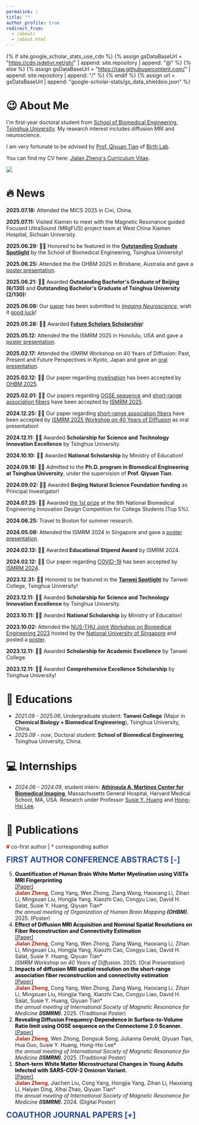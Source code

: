 ```yaml
---
permalink: /
title: ""
author_profile: true
redirect_from: 
  - /about/
  - /about.html
---
```


{% if site.google_scholar_stats_use_cdn %}
{% assign gsDataBaseUrl = "https://cdn.jsdelivr.net/gh/" | append: site.repository | append: "@" %}
{% else %}
{% assign gsDataBaseUrl = "https://raw.githubusercontent.com/" | append: site.repository | append: "/" %}
{% endif %}
{% assign url = gsDataBaseUrl | append: "google-scholar-stats/gs_data_shieldsio.json" %}

<span class='anchor' id='-about-me'></span>

# 😉 About Me

I'm first-year doctoral student from [School of Biomedical Engineering](https://bme.tsinghua.edu.cn/), [Tsinghua University](https://www.tsinghua.edu.cn/). My research interest includes diffusion MRI and neuroscience.

I am very fortunate to be advised by [Prof. Qiyuan Tian](https://bme.tsinghua.edu.cn/info/1068/1037.htm) of [Birth Lab](https://birthlab.github.io/).

You can find my CV here: [Jialan Zheng's Curriculum Vitae](../images/CV-Core.pdf).

<a href='https://scholar.google.com/citations?hl=zh-CN&user=JbeHQAIAAAAJ'><img src="https://img.shields.io/endpoint?url={{ url | url_encode }}&logo=Google%20Scholar&labelColor=f6f6f6&color=9cf&style=flat&label=citations"></a>

<div class="news-container" markdown="1" id='-news'>

# 🔥 News

<p><strong>2025.07.18:</strong> Attended the MICS 2025 in Cixi, China.</p>

<p><strong>2025.07.11:</strong> Visited Xiamen to meet with the Magnetic Resonance guided Focused UltraSound (MRgFUS) project team at West China Xiamen Hospital, Sichuan University.</p>

<p><strong>2025.06.29:</strong> 🎉🎉 Honored to be featured in the <a href="https://mp.weixin.qq.com/s/qrd2wtS4ZCoU63NVBsOmPA"><strong>Outstanding Graduate Spotlight</strong></a> by the School of Biomedical Engineering, Tsinghua University!</p>

<p><strong>2025.06.25:</strong> Attended the the OHBM 2025 in Brisbane, Australia and gave a <a href="../images/OHBM-2025-poster.png">poster presentation</a>.</p>

<p><strong>2025.06.21:</strong> 🎉🎉 Awarded <strong>Outstanding Bachelor's Graduate of Beijing (6/130)</strong> and <strong>Outstanding Bachelor's Graduate of Tsinghua University (2/130)</strong>!</p>

<p><strong>2025.06.08:</strong> Our <a href="https://www.biorxiv.org/content/10.1101/2025.06.04.657810v2">paper</a> has been submitted to <em><a href="https://direct.mit.edu/imag">Imaging Neuroscience</a></em>, wish it <a href="../images/IN-good-luck.jpg">good luck</a>!</p>

<p><strong>2025.05.28:</strong> 🎉🎉 Awarded <a href="https://www.tsinghua.edu.cn/jyjx/yjsjy/jztx.htm"><strong>Future Scholars Scholarship</strong></a>!</p>

<p><strong>2025.05.12:</strong> Attended the the ISMRM 2025 in Honolulu, USA and gave a <a href="../images/ISMRM-2025-poster.jpg">poster presentation</a>.</p>

<p><strong>2025.02.17:</strong> Attended the ISMRM Workshop on 40 Years of Diffusion: Past, Present and Future Perspectives in Kyoto, Japan and gave an <a href="../images/ISMRM-diffusion-workshop-2025-oral.jpg">oral presentation</a>.</p>

<p><strong>2025.02.12:</strong> 🎉🎉 Our paper regarding <a href="../images/OHBM-2025-myelin.pdf">myelination</a> has been accepted by <a href="https://www.humanbrainmapping.org/i4a/pages/index.cfm?pageid=4229">OHBM 2025</a>.</p>

<p><strong>2025.02.01:</strong> 🎉🎉 Our papers regarding <a href="../images/ISMRM-2025-OGSE.pdf">OGSE sequence</a> and <a href="../images/ISMRM-2025-SAF.pdf">short-range association fibers</a> have been accepted by <a href="https://www.ismrm.org/25m/">ISMRM 2025</a>.</p>

<p><strong>2024.12.25:</strong> 🎉🎉 Our paper regarding <a href="https://cds.ismrm.org/protected/Diffusion40/abstracts/Zheng,%20Jialan.pdf">short-range association fibers</a> have been accepted by <a href="https://www.ismrm.org/workshops/2025/Diffusion40/">ISMRM 2025 Workshop on 40 Years of Diffusion</a> as oral presentation!</p>

<p><strong>2024.12.11:</strong> 🎉🎉 Awarded <strong>Scholarship for Science and Technology Innovation Excellence</strong> by Tsinghua University.</p>

<p><strong>2024.10.10:</strong> 🎉🎉 Awarded <strong>National Scholarship</strong> by Ministry of Education!</p>

<p><strong>2024.09.18:</strong> 🎉🎉 Admitted to the <strong>Ph.D. program in Biomedical Engineering at Tsinghua University</strong>, under the supervision of <strong>Prof. Qiyuan Tian</strong>.</p>

<p><strong>2024.09.02:</strong> 🎉🎉 Awarded <strong>Beijing Natural Science Foundation funding</strong> as Principal Investigator!</p>

<p><strong>2024.07.25:</strong> 🎉🎉 Awarded <a href="../images/NBMEC-1st.pdf">the 1st prize</a> at the 9th National Biomedical Engineering Innovation Design Competition for College Students (Top 5%).</p>

<p><strong>2024.06.25:</strong> Travel to Boston for summer research.</p>

<p><strong>2024.05.08:</strong> Attended the ISMRM 2024 in Singapore and gave a <a href="../images/ISMRM-2024-poster.png">poster presentation</a>.</p>

<p><strong>2024.02.13:</strong> 🎉🎉 Awarded <strong>Educational Stipend Award</strong> by ISMRM 2024.</p>

<p><strong>2024.02.12:</strong> 🎉🎉 Our paper regarding <a href="https://archive.ismrm.org/2024/2860.html">COVID-19</a> has been accepted by <a href="https://www.ismrm.org/24m/">ISMRM 2024</a>.</p>

<p><strong>2023.12.31:</strong> 🎉🎉 Honored to be featured in the <a href="https://mp.weixin.qq.com/s/lzQ0zM7Qa3cbaBE48SWFLw"><strong>Tanwei Spotlight</strong></a> by Tanwei College, Tsinghua University!</p>

<p><strong>2023.12.11:</strong> 🎉🎉 Awarded <strong>Scholarship for Science and Technology Innovation Excellence</strong> by Tsinghua University.</p>

<p><strong>2023.10.11:</strong> 🎉🎉 Awarded <strong>National Scholarship</strong> by Ministry of Education!</p>

<p><strong>2023.10.02:</strong> Attended the <a href="https://ihealthtech.nus.edu.sg/event/nus-thu-joint-workshop-on-biomedical-engineering-2023/">NUS-THU Joint Workshop on Biomedical Engineering 2023</a> hosted by the <a href="https://nus.edu.sg/">National University of Singapore</a> and posted a <a href="../images/THU-NUS-poster.pdf">poster</a>.</p>

<p><strong>2023.12.11:</strong> 🎉🎉 Awarded <strong>Scholarship for Academic Excellence</strong> by Tanwei College.</p>

<p><strong>2023.12.11:</strong> 🎉🎉 Awarded <strong>Comprehensive Excellence Scholarship</strong> by Tsinghua University!</p>

</div>

<span class='anchor' id='-educations'></span>

# 📖 Educations

- *2021.09 - 2025.06*, Undergraduate student: **Tanwei College** (Major in **Chemical Biology + Biomedical Engineering**), Tsinghua University, China.
- *2025.09 - now*, Doctoral student: **School of Biomedical Engineering**, Tsinghua University, China.

<span class='anchor' id='-internships'></span>

# 💻 Internships

- *2024.06 - 2024.09*, student intern: [**Athinoula A. Martinos Center for Biomedical Imaging**](https://www.martinos.org/), Massachusetts General Hospital, Harvard Medical School, MA, USA. Research under Professor [Susie Y. Huang](https://www.martinos.org/investigator/susie-huang/) and [Hong-Hsi Lee](https://leehhtw.github.io/).

# 📝 Publications 

<span style="color:#b02418; font-weight:bold;">#</span> co-first author | <span style="color:#b02418; font-weight:bold;">*</span> corresponding author


<h2 id="FIRST AUTHOR CONFERENCE ABSTRACTS" class="collapsible-trigger" style="color: #2c4a88; padding-top: 60px; margin-top: -60px;">FIRST AUTHOR CONFERENCE ABSTRACTS <span class="toggle-symbol" style="color: #2c4a88; padding-top: 60px; margin-top: -60px;">[-]</span></h2>

<div class="collapsible-target" markdown="1">

<ol reversed>

  <li id="FCA-Pub5"> 
    <span style="color:#000000; font-weight:bold;">Quantification of Human Brain White Matter Myelination using ViSTa MRI Fingerprinting</span> <br>
     <a href="../images/OHBM-2025-myelin.pdf">[Paper]</a>  <br>
     <span style="color:#b02418; font-weight:bold;">Jialan Zheng</span>, Cong Yang, Wen Zhong, Ziang Wang, Haoxiang Li, Zihan Li, Mingxuan Liu, Hongjia Yang, Xiaozhi Cao, Congyu Liao, David H. Salat, Susie Y. Huang, Qiyuan Tian*<br>
    <i>the annual meeting of Organization of Human Brain Mapping <strong>(OHBM). </strong></i> 2025. (Poster)
  </li>

  <li id="FCA-Pub4"> 
    <span style="color:#000000; font-weight:bold;">Effect of Diffusion MRI Acquisition and Nominal Spatial Resolutions on Fiber Reconstruction and Connectivity Estimation</span> <br>
     <a href="https://cds.ismrm.org/protected/Diffusion40/abstracts/Zheng,%20Jialan.pdf">[Paper]</a>  <br>
     <span style="color:#b02418; font-weight:bold;">Jialan Zheng</span>, Cong Yang, Wen Zhong, Ziang Wang, Haoxiang Li, Zihan Li, Mingxuan Liu, Hongjia Yang, Xiaozhi Cao, Congyu Liao, David H. Salat, Susie Y. Huang, Qiyuan Tian*<br>
    <i>ISMRM Workshop on 40 Years of Diffusion. </i> 2025. (Oral Presentation)
  </li>

  <li id="FCA-Pub3"> 
    <span style="color:#000000; font-weight:bold;">Impacts of diffusion MRI spatial resolution on the short-range association fiber reconstruction and connectivity estimation</span> <br>
    <a href="../images/ISMRM-2025-SAF.pdf">[Paper]</a>  <br>
    <span style="color:#b02418; font-weight:bold;">Jialan Zheng</span>, Cong Yang, Wen Zhong, Ziang Wang, Haoxiang Li, Zihan Li, Mingxuan Liu, Hongjia Yang, Xiaozhi Cao, Congyu Liao, David H. Salat, Susie Y. Huang, Qiyuan Tian*<br>
    <i>the annual meeting of International Society of Magnetic Resonance for Medicine <strong>(ISMRM). </strong></i> 2025. (Traditional Poster)
  </li>

  <li id="FCA-Pub2"> 
    <span style="color:#000000; font-weight:bold;">Revealing Diffusion Frequency-Dependence in Surface-to-Volume Ratio limit using OGSE sequence on the Connectome 2.0 Scanner.</span> <br>
    <a href="../images/ISMRM-2025-OGSE.pdf">[Paper]</a>  <br>
    <span style="color:#b02418; font-weight:bold;">Jialan Zheng</span>, Wen Zhong, Dongsuk Song, Julianna Gerold, Qiyuan Tian, Hua Guo, Susie Y. Huang, Hong-Hsi Lee*<br>
    <i>the annual meeting of International Society of Magnetic Resonance for Medicine <strong>(ISMRM). </strong></i> 2025. (Traditional Poster)
  </li>

  <li id="FCA-Pub1"> 
    <span style="color:#000000; font-weight:bold;">Short-term White Matter Microstructural Changes in Young Adults Infected with SARS-COV-2 Omicron Variant.</span> <br>
    <a href="https://archive.ismrm.org/2024/2860.html">[Paper]</a>  <br>
    <span style="color:#b02418; font-weight:bold;">Jialan Zheng</span>, Jiachen Liu, Cong Yang, Hongjia Yang, Zihan Li, Haoxiang Li, Haiyan Ding, Xihai Zhao, Qiyuan Tian*<br>
    <i>the annual meeting of International Society of Magnetic Resonance for Medicine <strong>(ISMRM). </strong></i> 2024. (Digital Poster)
  </li>

</ol>

</div>


<h2 id="COAUTHOR JOURNAL PAPERS" class="collapsible-trigger" style="color: #2c4a88; padding-top: 60px; margin-top: -60px;">COAUTHOR JOURNAL PAPERS <span class="toggle-symbol" style="color: #2c4a88; padding-top: 60px; margin-top: -60px;">[+]</span></h2>

<div class="collapsible-target" markdown="1" style="display: none;">

<ol reversed>

  <li id="CJP-Pub1"> 
    <span style="color:#000000; font-weight:bold;">Artificial intelligence for neuro MRI acquisition: a review</span> <br>
    <a href="https://link.springer.com/article/10.1007/s10334-024-01182-7
        
        
        
        
        
        ">[Paper]</a> <br> 
    Hongjia Yang#, Guanhua Wang#, Ziyu Li, Haoxiang Li, <span style="color:#b02418; font-weight:bold;">Jialan Zheng</span>, Yuxin Hu, Xiaozhi Cao, Congyu Liao, Huihui Ye, Qiyuan Tian* <br>
    <i>Magnetic Resonance Materials in Physics, Biology and Medicine <strong>(MAGMA). </strong></i> 2024.
  </li>

</ol>

</div>


<h2 id="COAUTHOR CONFERENCE PAPERS" class="collapsible-trigger" style="color: #2c4a88; padding-top: 60px; margin-top: -60px;">COAUTHOR CONFERENCE PAPERS <span class="toggle-symbol" style="color: #2c4a88; padding-top: 60px; margin-top: -60px;">[+]</span></h2>

<div class="collapsible-target" markdown="1" style="display: none;">

<ol reversed>

  <li id="CCP-Pub1"> 
    <span style="color:#000000; font-weight:bold;">FetalCSR: Multi-input Attention Fusion Network for Neural ODE-based Fetal Cortical Surface Reconstruction</span> <br>
    <a href="https://openreview.net/forum?id=Ra0xioC3He">[Paper]</a> <br> 
    Haoxiang Li#, Mingxuan Liu#, Xuguang Bai, Yi Liao, <span style="color:#b02418; font-weight:bold;">Jialan Zheng</span>, Hongjia Yang, Zihan Li, Haibo Qu, Qiyuan Tian* <br>
    <i>ICLR 2025 Workshop on AI for Children <strong>(ICLR Workshop). </strong></i> 2025. (Oral Paper Presentation)
  </li>

</ol>
 
</div>

<h2 id="COAUTHOR CONFERENCE ABSTRACTS" class="collapsible-trigger" style="color: #2c4a88; padding-top: 60px; margin-top: -60px;">COAUTHOR CONFERENCE ABSTRACTS <span class="toggle-symbol" style="color: #2c4a88; padding-top: 60px; margin-top: -60px;">[+]</span></h2>

<div class="collapsible-target" markdown="1" style="display: none;">

<ol reversed>

  <li id="CCA-RSNA-2025-2"> 
    <span style="color:#000000; font-weight:bold;">HUMMID: High-fidelity Ultra-fast Macrostructure and Microstructure Imaging Using Deep Learning</span> <br>
    Yuhang He, <span style="color:#b02418; font-weight:bold;">Jialan Zheng</span>, Hongjia Yang, Yifei Chen, Zihan Li, Qiuyun Fan, Yi Liao, Haibo Qu, Qiyuan Tian, Jie Lu, Ziyu Li*<br>
    <i> the Annual Meeting of Radiology Society of North America <strong>(RSNA). </strong></i> 2025. (Poster)
  </li>

  <li id="CCA-RSNA-2025-1"> 
    <span style="color:#000000; font-weight:bold;">Functional Hand Motor Cortex Is Not Always on Anatomical "Handknob"</span> <br>
    Ziang Wang, <span style="color:#b02418; font-weight:bold;">Jialan Zheng</span>, Zihan Li, Hongjia Yang, Jennifer McNab, Zuoxiang He, Qiyuan Tian*<br>
    <i> the Annual Meeting of Radiology Society of North America <strong>(RSNA). </strong></i> 2025. (Poster)
  </li>

  <li id="CCA-OHBM-2025-2"> 
    <span style="color:#000000; font-weight:bold;">Unsupervised Fetal Brain MRI Quality Assessment based on Orientation Prediction Uncertainty</span> <br>
    Mingxuan Liu, Haoxiang Li, Zihan Li, Hongjia Yang, <span style="color:#b02418; font-weight:bold;">Jialan Zheng</span>, Haibo Qu, Qiyuan Tian*<br>
    <a href="https://hal.science/hal-04974115">[Paper]</a> <br> 
    <i> the Annual Meeting of Organization of Human Brain Mapping <strong>(OHBM). </strong></i> 2025. (Poster, OHBM Merit Abstract Award)
  </li>

  <li id="CCA-OHBM-2025-1"> 
    <span style="color:#000000; font-weight:bold;">Volume Reconstruction from Single MRI Thick-slice Stack with Deep Learning for Fetal Brain</span> <br>
    Hongjia Yang, Mingxuan Liu, Yi Liao, Juncheng Zhu, Haoxiang Li, Zihan Li, Jize Zhang, <span style="color:#b02418; font-weight:bold;">Jialan Zheng</span>, Ziyu Li, Haibo Qu, Qiyuan Tian*<br>
    <i> the Annual Meeting of Organization of Human Brain Mapping <strong>(OHBM). </strong></i> 2025. (Poster)
  </li>

  <li id="CCA-ISMRM-diffusion-workshop-2025-4"> 
    <span style="color:#000000; font-weight:bold;">DeepEddy: high-quality eddy current and bulk motion correction using deep learning-based image synthesis and co-registration</span> <br>
    <a href="https://cds.ismrm.org/protected/Diffusion40/abstracts/Zhang,%20Jize.pdf">[Paper]</a>  <br>
    Jize Zhang, Frederik Lange, Jesper Andersson, <span style="color:#b02418; font-weight:bold;">Jialan Zheng</span>, Yi Jing, Hongjia Yang, Mingxuan Liu, Zihan Li, Wenchuan Wu, Qiyuan Tian, Ziyu Li*<br>
    <i>ISMRM Workshop on 40 Years of Diffusion. </i> 2025. (Oral Presentation)
  </li>

  <li id="CCA-ISMRM-diffusion-workshop-2025-3"> 
    <span style="color:#000000; font-weight:bold;">DIMOND++: Improving diffusion model optimization using diffusion priors</span> <br>
    <a href="https://cds.ismrm.org/protected/Diffusion40/abstracts/Li,%20Zihan.pdf">[Paper]</a>  <br> 
     Zihan Li, <span style="color:#b02418; font-weight:bold;">Jialan Zheng</span>, Ziyu Li, Ziang Wang, Mingxuan Liu, Hongjia Yang, Guochen Ning, Hongen Liao, Qiyuan Tian*<br>
    <i>ISMRM Workshop on 40 Years of Diffusion. </i> 2025. (Poster)
  </li>

  <li id="CCA-ISMRM-diffusion-workshop-2025-2"> 
    <span style="color:#000000; font-weight:bold;">BrainSFUDA: Fetal Brain Extraction from Diffusion-weighted MR Images using Source-free Unsupervised Domain Adaption</span> <br>
    <a href="https://cds.ismrm.org/protected/Diffusion40/abstracts/Li,%20Yijin.pdf">[Paper]</a>  <br>
    Yijin Li, Mingxuan Liu, Junchen Zhu, Hongjia Yang, <span style="color:#b02418; font-weight:bold;">Jialan Zheng</span>, Ziyu Li, Yi Liao, Haibo Qu, Qiyuan Tian*<br>
    <i>ISMRM Workshop on 40 Years of Diffusion. </i> 2025. (Oral Power Pitch)
  </li>

  <li id="CCA-ISMRM-diffusion-workshop-2025-1"> 
    <span style="color:#000000; font-weight:bold;">DiffKAN3D: Efficient and Accurate 3D Diffusion MRI Parameter Estimation for Real-Time Clinical Applications</span> <br>
    <a href="https://cds.ismrm.org/protected/Diffusion40/abstracts/Chen,%20Yifei.pdf">[Paper]</a>  <br>
    Yifei Chen, Zihan Li, Shenghao Zhu, Ziyu Li, <span style="color:#b02418; font-weight:bold;">Jialan Zheng</span>, Hongjia Yang, Mingxuan Liu, Qiyuan Tian*<br>
    <i>ISMRM Workshop on 40 Years of Diffusion. </i> 2025. (Poster)
  </li>

  <li id="CCA-ISMRM-2025-9"> 
    <span style="color:#000000; font-weight:bold;">Revealing membrane integrity in human brain using oscillating-gradient diffusion sequence in two frequency-varying regimes.</span> <br>
    Dongsuk Song, Wen Zhong, <span style="color:#b02418; font-weight:bold;">Jialan Zheng</span>, Qiyuan Tian, Hua Guo, Susie Y. Huang, Hong-Hsi Lee*<br>
    <i>the annual meeting of International Society of Magnetic Resonance for Medicine <strong>(ISMRM). </strong></i> 2025. (Oral Presentation, ISMRM Summa Cum Laude Merit Award, TOP 5%)
  </li>

  <li id="CCA-ISMRM-2025-9"> 
    <span style="color:#000000; font-weight:bold;">FetalSR: Super-resolving High-isotropic-resolution Image Volume from Single Thick-slice Stack with Deep Learning for Fetal Brain Morphometry</span> <br>
    Hongjia Yang, Mingxuan Liu, Yi Liao, Juncheng Zhu, Haoxiang Li, Zihan Li, Jize Zhang, <span style="color:#b02418; font-weight:bold;">Jialan Zheng</span>, Ziyu Li, Haibo Qu, Qiyuan Tian*<br>
    <i>the annual meeting of International Society of Magnetic Resonance for Medicine <strong>(ISMRM). </strong></i> 2025. (Oral Presentation, ISMRM Summa Cum Laude Merit Award, TOP 5%)
  </li>

  <li id="CCA-ISMRM-2025-8"> 
    <span style="color:#000000; font-weight:bold;">Negative Impacts of Germinal Matrix-Ventricular Hemorrhage on Prenatal and Postnatal Brain Development</span> <br>
    Haoxiang Li, Yi Liao, Juncheng Zhu, Mingxuan Liu, <span style="color:#b02418; font-weight:bold;">Jialan Zheng</span>, Hongjia Yang, ZIhan Li, Ziyu Li, Qiyuan Tian, Haibo Qu*<br>
    <i>the annual meeting of International Society of Magnetic Resonance for Medicine <strong>(ISMRM). </strong></i> 2025. (Digital Poster, ISMRM Summa Cum Laude Merit Award, TOP 5%)
  </li>

  <li id="CCA-ISMRM-2025-7"> 
    <span style="color:#000000; font-weight:bold;">DeepEddy: high-quality fast eddy current and bulk motion correction using deep learning-based image synthesis and co-registration</span> <br>
    Jize Zhang, Frederik Lange, Jesper Andersson, <span style="color:#b02418; font-weight:bold;">Jialan Zheng</span>, Yi Jing, Hongjia Yang, Mingxuan Liu, Zihan Li, Wenchuan Wu, Qiyuan Tian, Li Z*<br>
    <i>the annual meeting of International Society of Magnetic Resonance for Medicine <strong>(ISMRM). </strong></i> 2025. (Oral Presentation, Magna Cum Laude Merit Award, Top 15%)
  </li>
  
  <li id="CCA-ISMRM-2025-6"> 
    <span style="color:#000000; font-weight:bold;">DIMOND++: Improving diffusion model optimization using diffusion priors</span> <br>
    Zihan Li, <span style="color:#b02418; font-weight:bold;">Jialan Zheng</span>, Ziyu Li, Ziang Wang, Mingxuan Liu, Guochen Ning, Hongen Liao, Qiyuan Tian*<br>
    <i>the annual meeting of International Society of Magnetic Resonance for Medicine <strong>(ISMRM). </strong></i> 2025. (Oral Power Pitch, Magna Cum Laude Merit Award, Top 15%)
  </li>
  
  <li id="CCA-ISMRM-2025-5"> 
    <span style="color:#000000; font-weight:bold;">FreeHemoSeg: Label-Free Deep Learning Framework for Automated Segmentation of Fetal Brain Germinal Matrix and Intraventricular Hemorrhage</span> <br>
    Mingxuan Liu, Yi Liao, Juncheng Zhu, Haoxiang Li, Hongjia Yang, <span style="color:#b02418; font-weight:bold;"> Jialan Zheng</span>, Zihan Li, Ziyu Li, Haibo Qu, Qiyuan Tian*<br>
    <i>the annual meeting of International Society of Magnetic Resonance for Medicine <strong>(ISMRM). </strong></i> 2025. (Digital Poster)
  </li>

  <li id="CCA-ISMRM-2025-4"> 
    <span style="color:#000000; font-weight:bold;">CortexKAN: Multi-input KAN for fetal cortical surface reconstruction</span> <br>
    Haoxiang Li, Mingxuan Liu, Yi Liao, Juncheng Zhu,  <span style="color:#b02418; font-weight:bold;">Jialan Zheng</span>, Hongjia Yang, Zihan Li, Haibo Qu, Qiyuan Tian*<br>
    <i>the annual meeting of International Society of Magnetic Resonance for Medicine <strong>(ISMRM). </strong></i> 2025. (Digital Poster)
  </li>

  <li id="CCA-ISMRM-2025-3"> 
    <span style="color:#000000; font-weight:bold;">FetalSFUDA: Source-Free Unsupervised Domain Adaptation for Fetal Brain Extraction from Different Centers or MRI Sequences</span> <br>
    Yijin Li, Mingxuan Liu, Juncheng Zhu, Hongjia Yang, <span style="color:#b02418; font-weight:bold;">Jialan Zheng</span>, Li Z, Yi Liao, Haibo Qu, Qiyuan Tian*<br>
    <i>the annual meeting of International Society of Magnetic Resonance for Medicine <strong>(ISMRM). </strong></i> 2025. (Digital Poster)
  </li>
  
  <li id="CCA-ISMRM-2025-2"> 
    <span style="color:#000000; font-weight:bold;">DiffKAN: Convolutional Kolmogorov-Arnold Networks for Improved Diffusion MRI Microstructural Modeling</span> <br>
    Yifei Chen, Zihan Li, Yuanhan Wang, Ziyu Li, <span style="color:#b02418; font-weight:bold;">Jialan Zheng</span>, Hongjia Yang, Mingxuan Liu, Qiyuan Tian*<br>
    <i>ISMRM & ISMRT Annual Meeting & Exhibition <strong>(ISMRM). </strong></i> 2025. (Digital Poster)
  </li>

  <li id="CCA-ISMRM-2025-1"> 
    <span style="color:#000000; font-weight:bold;">High-fidelity Ultra-fast Diffusion Tensor Imaging in Stroke Patients Using Transfer Learning</span> <br>
    Yi Jing, Ziyu Li, Yu Y, Zhou J, Zihan Li, <span style="color:#b02418; font-weight:bold;">Jialan Zheng</span>, Hongjia Yang, Mingxuan Liu, Wenchuan Wu, Qiyuan Tian, Jie Lu*<br>
    <i>the annual meeting of International Society of Magnetic Resonance for Medicine <strong>(ISMRM). </strong></i> 2025. (Digital Poster)
  </li>

  <li id="CCA-RSNA-2024-2"> 
    <span style="color:#000000; font-weight:bold;">Detecting Fetal Germinal Matrix and Intraventricular Hemorrhage in Brain MRI Using Label-free Deep Learning</span> <br>
    Mingxuan Liu Haoxiang Li, Juncheng Zhu, <span style="color:#b02418; font-weight:bold;">Jialan Zheng</span>, Hongjia Yang, Zihan Li, Ziyu Li, Qiyuan Tian*<br>
    <i>Annual Meeting of Radiological Society of North America <strong>(RSNA). </strong></i> 2024. (Oral Paper Presentation)
  </li>

  <li id="CCA-RSNA-2024-1"> 
    <span style="color:#000000; font-weight:bold;">Improving Microstructure Quantification using Self-supervised and Physicsinformed Deep Learning.</span> <br>
    Zihan Li, <span style="color:#b02418; font-weight:bold;">Jialan Zheng</span>, Ziyu Li, Yi Jing, Qiyuan Tian*<br>
    <i>Annual Meeting of Radiological Society of North America <strong>(RSNA). </strong></i> 2024. (Poster)
  </li>
  
  <li id="CCA-ISMRM-2024-2"> 
    <span style="color:#000000; font-weight:bold;">Image Quality Assessment using an Orientation Recognition Network for Fetal MRI</span> <br>
    <a href="https://archive.ismrm.org/2024/0726.html">[Paper]</a>  <br> 
    Mingxuan Liu, Haoxiang Li, Zihan Li, Hongjia Yang, <span style="color:#b02418; font-weight:bold;">Jialan Zheng</span>, Xiao Zhang, Qiyuan Tian* <br>
    <i>the annual meeting of International Society of Magnetic Resonance for Medicine <strong>(ISMRM). </strong></i> 2024. (Oral Power Pitch, Magna Cum Laude Merit Award, Top 15%)
  </li>

  <li id="CCA-ISMRM-2024-1"> 
    <span style="color:#000000; font-weight:bold;">FetalSurfer: Automated Fetal Cortical Surface Reconstruction</span> <br>
    <a href="https://archive.ismrm.org/2024/3635.html">[Paper]</a>  <br> 
    Haoxiang Li, Mingxuan Liu, <span style="color:#b02418; font-weight:bold;">Jialan Zheng</span>, Hongjia Yang, Zihan Li, Qiyuan Tian* <br>
    <i>the annual meeting of International Society of Magnetic Resonance for Medicine <strong>(ISMRM). </strong></i> 2024. (Digital Poster)
  </li>

</ol>

</div>

<h2 id="Manuscripts Under Review" class="collapsible-trigger" style="color: #2c4a88; padding-top: 60px; margin-top: -60px;">Manuscripts Under Review <span class="toggle-symbol" style="color: #2c4a88; padding-top: 60px; margin-top: -60px;">[-]</span></h2>

<div class="collapsible-target" markdown="1">

<ol reversed>

  <li id="MUR-Pub3"> 
    <span style="color:#000000; font-weight:bold;">MicroKAN: mapping human brain microstructure using diffusion MRI and convolutional Kolmogorov-Arnold Network</span><br> 
    Yifei Chen#; Zihan Li#; Yuanhan Wang; Yijin Li; <span style="color:#b02418; font-weight:bold;">Jialan Zheng</span>; Hongjia Yang; Mingxuan Liu; Tolga Cukur; Qiuyun Fan; Ziyu Li*, Qiyuan Tian*<br>  
    <i>Medical Image Analysis <strong>(MedIA). </strong></i> 2025. (Submitted)
  </li>

  <li id="MUR-Pub2"> 
    <span style="color:#000000; font-weight:bold;">Revealing membrane integrity in human brain using ocillating-gradient diffusion sequence in two frequency-varying regimes</span><br> 
    Dongsuk Sung, Kwok-Shing Chan, Julianna Gerold, Wen Zhong, <span style="color:#b02418; font-weight:bold;">Jialan Zheng</span>, Qiyuan Tian, Hua Guo, Susie Y Huang, Hong-Hsi Lee*<br>  
    <i>Magnetic Resonance in Medicine <strong>(MRM). </strong></i> 2025. (Submitted)
  </li>

  <li id="MUR-Pub1"> 
    <span style="color:#000000; font-weight:bold;">Effects of diffusion MRI spatial resolution on human brain short-range association fiber reconstruction and structural connectivity estimation</span> <br>
    <a href="https://www.biorxiv.org/content/10.1101/2025.06.04.657810v2">[Paper]</a>  <br> 
    <span style="color:#b02418; font-weight:bold;">Jialan Zheng</span>, Ziyu Li*, Wen Zhong, Ziang Wang, Zihan Li, Hongjia Yang, Mingxuan Liu, Xiaozhi Cao, Congyu Liao, David H. Salat, Susie Y. Huang, Qiyuan Tian*<br>  
    <i>Imaging Neuroscience <strong>(IMAG). </strong></i> 2025. (Revision)
  </li>

</ol>

</div>

<span class='anchor' id='-honors-and-awards'></span>

# 🎖 Honors and Awards 

- *2025* **Outstanding Bachelor's Graduate of Beijing**.<br /> &nbsp; &nbsp; &nbsp; &nbsp; *6/130 in department*
- *2025* **Outstanding Bachelor's Graduate of Tsinghua University**.<br /> &nbsp; &nbsp; &nbsp; &nbsp; *2/130 in department*
- *2025* [**Future Scholars Scholarship**](https://www.tsinghua.edu.cn/jyjx/yjsjy/jztx.htm). <br> &nbsp; &nbsp; &nbsp; &nbsp; *3/47 in department*.
- *2025* **ISMRM: Educational Stipend Award**.
- *2024* **National Scholarship, Ministry of Education**, P.R. China. <br> &nbsp; &nbsp; &nbsp; &nbsp; *Top scholarship in China. 0.2% domestically. 5/130 in department*.
- *2024* **Scholarship for Science and Technology Innovation Excellence**, Tsinghua University.
- *2024* **First Prize at 9th National Biomedical Engineering Innovation Design Competition for College Students**. [[Certificate]](https://drive.google.com/file/d/1VYlwtxd4h-leijUuAW2cbnBj9PjgIWrQ/view?usp=sharing)<br> &nbsp; &nbsp; &nbsp; &nbsp; *A Deep Learning-Enabled Framework for Anomaly Detection in Fetal Brain MRI (Top 5%)*
- *2024* **Third Prize at the 42nd "Challenge Cup" of Tsinghua University**. <br /> &nbsp; &nbsp; &nbsp; &nbsp; *Automated Fetal MRI Image Processing and Anomaly Detection*
- *2024* **ISMRM: Educational Stipend Award**
- *2023* **National Scholarship, Ministry of Education**, P.R. China. <br> &nbsp; &nbsp; &nbsp; &nbsp; *Top scholarship in China. 0.2% domestically. 2/130 in department*.
- *2023* **Scholarship for Science and Technology Innovation Excellence**, Tsinghua University.
- *2022* **Scholarship for Comprehensive Excellence**, Tsinghua University.
- *2022* **Scholarship for Academic Excellence**, Tanwei College.

<span class='anchor' id='-invited-talks'></span>

# 🦜 Invited Talks

- *2025* **ISMRM workshop on 40 years of diffusion: past, present and future perspective**.

<span class='anchor' id='-funding'></span>

# 💰 Funding

<h2 id="PROJECT LEADER" class="collapsible-trigger" style="color: #2c4a88; padding-top: 60px; margin-top: -60px;">PROJECT LEADER <span class="toggle-symbol" style="color: #2c4a88; padding-top: 60px; margin-top: -60px;">[-]</span></h2>

<div class="collapsible-target" markdown="1">

- *2024-2026* **Beijing Natural Science Foundation Undergraduate "Qiyan" Program** (¥50k)
- *2024* **"Venture into the World" Undergraduate Summer Overseas Study Support Program**, Tsinghua University (¥19k)
- *2023-2024* **Initiative Scientific Research Program**, Tsinghua University (¥20k)
- *2023-2024* **Student Research Training (SRT) Program**, Tsinghua University (¥5k)

</div>

<h2 id="KEY MEMBER" class="collapsible-trigger" style="color: #2c4a88; padding-top: 60px; margin-top: -60px;">KEY MEMBER <span class="toggle-symbol" style="color: #2c4a88; padding-top: 60px; margin-top: -60px;">[+]</span></h2>

<div class="collapsible-target" markdown="1" style="display: none;">

- *2025-2026* **Initiative Scientific Research Program**, Tsinghua University
- *2025-2026* **Initiative Scientific Research Program**, Tsinghua University (as instructor)
- *2024-2027* **Capital Health Development Special Program for Major Brain Diseases** (Outstanding Young Investigator Innovation Project) (¥200k)
- *2024-2026* **Beijing Natural Science Foundation Undergraduate "Qiyan" Program** (¥80k)
- *2023-2024* **Beijing Natural Science Foundation Undergraduate "Qiyan" Program** (¥50k)
- *2023-2024* **Initiative Scientific Research Program**, Tsinghua University (¥50k)

</div>


<span class='anchor' id='-academic-service'></span>

# 🎓 Academic Service

- Co-organizer of [OCSMRM 2024](http://www.ocsmrm.org/)
  
# 🔗 LINKS

- [BIRTHLab](https://birthlab.github.io/): The lab for Brain Imaging Research at Tsinghua
- [Mingxuan Liu](https://arktis2022.github.io/): School of Biomedical Engineering, Tsinghua University
- [Haoxiang Li](https://lihaoxiang-20.github.io/): School of Biomedical Engineering, Tsinghua University
- [Yifei Chen](https://justlfc03.github.io/): School of Biomedical Engineering, Tsinghua University
- [Yingqi Hao](https://yingqihao2022.github.io/): School of Biomedical Engineering, Tsinghua University
